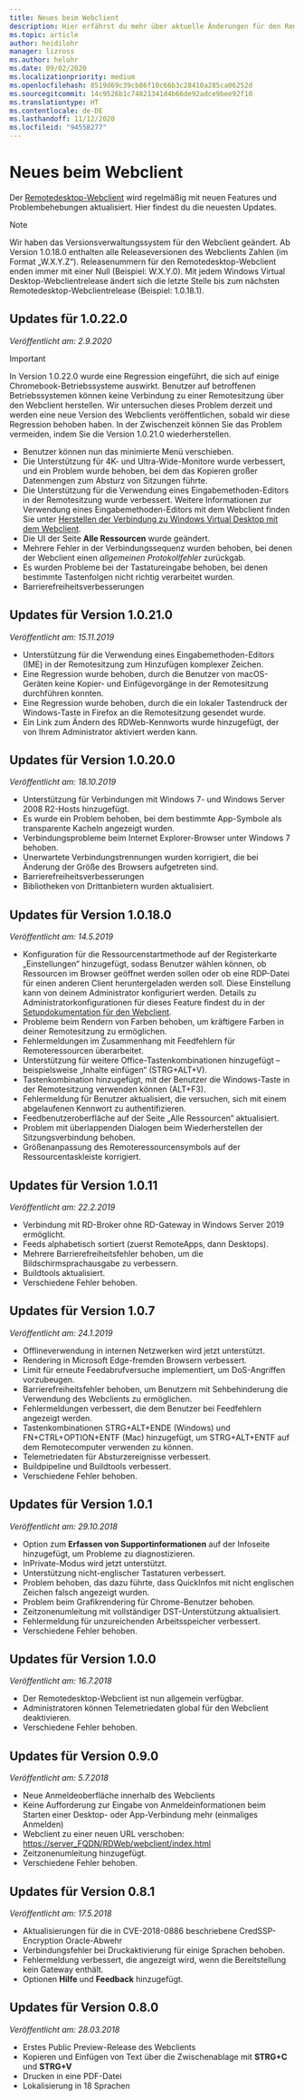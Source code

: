 ```yaml
---
title: Neues beim Webclient
description: Hier erfährst du mehr über aktuelle Änderungen für den Remotedesktop-Webclient.
ms.topic: article
author: heidilohr
manager: lizross
ms.author: helohr
ms.date: 09/02/2020
ms.localizationpriority: medium
ms.openlocfilehash: 8519d69c39cb86f10c66b3c28410a285ca06252d
ms.sourcegitcommit: 14c9526b1c74821341d4b66de92adce9bee92f10
ms.translationtype: HT
ms.contentlocale: de-DE
ms.lasthandoff: 11/12/2020
ms.locfileid: "94558277"
---
```

# <a name="whats-new-in-the-web-client"></a>Neues beim Webclient

Der [Remotedesktop-Webclient](remote-desktop-web-client.md) wird regelmäßig mit neuen Features und Problembehebungen aktualisiert. Hier findest du die neuesten Updates.

> [!NOTE]
> Wir haben das Versionsverwaltungssystem für den Webclient geändert. Ab Version 1.0.18.0 enthalten alle Releaseversionen des Webclients Zahlen (im Format „W.X.Y.Z“). Releasenummern für den Remotedesktop-Webclient enden immer mit einer Null (Beispiel: W.X.Y.0). Mit jedem Windows Virtual Desktop-Webclientrelease ändert sich die letzte Stelle bis zum nächsten Remotedesktop-Webclientrelease (Beispiel: 1.0.18.1).

## <a name="updates-for-10220"></a>Updates für 1.0.22.0
*Veröffentlicht am: 2.9.2020*

> [!IMPORTANT]
> In Version 1.0.22.0 wurde eine Regression eingeführt, die sich auf einige Chromebook-Betriebssysteme auswirkt. Benutzer auf betroffenen Betriebssystemen können keine Verbindung zu einer Remotesitzung über den Webclient herstellen. Wir untersuchen dieses Problem derzeit und werden eine neue Version des Webclients veröffentlichen, sobald wir diese Regression behoben haben. In der Zwischenzeit können Sie das Problem vermeiden, indem Sie die Version 1.0.21.0 wiederherstellen. 

- Benutzer können nun das minimierte Menü verschieben.
- Die Unterstützung für 4K- und Ultra-Wide-Monitore wurde verbessert, und ein Problem wurde behoben, bei dem das Kopieren großer Datenmengen zum Absturz von Sitzungen führte.
- Die Unterstützung für die Verwendung eines Eingabemethoden-Editors in der Remotesitzung wurde verbessert. Weitere Informationen zur Verwendung eines Eingabemethoden-Editors mit dem Webclient finden Sie unter [Herstellen der Verbindung zu Windows Virtual Desktop mit dem Webclient](/azure/virtual-desktop/connect-web.md).
- Die UI der Seite **Alle Ressourcen** wurde geändert.
- Mehrere Fehler in der Verbindungssequenz wurden behoben, bei denen der Webclient einen *allgemeinen Protokollfehler* zurückgab.
- Es wurden Probleme bei der Tastatureingabe behoben, bei denen bestimmte Tastenfolgen nicht richtig verarbeitet wurden.
- Barrierefreiheitsverbesserungen

## <a name="updates-for-version-10210"></a>Updates für Version 1.0.21.0
*Veröffentlicht am: 15.11.2019*

- Unterstützung für die Verwendung eines Eingabemethoden-Editors (IME) in der Remotesitzung zum Hinzufügen komplexer Zeichen.
- Eine Regression wurde behoben, durch die Benutzer von macOS-Geräten keine Kopier- und Einfügevorgänge in der Remotesitzung durchführen konnten.
- Eine Regression wurde behoben, durch die ein lokaler Tastendruck der Windows-Taste in Firefox an die Remotesitzung gesendet wurde.
- Ein Link zum Ändern des RDWeb-Kennworts wurde hinzugefügt, der von Ihrem Administrator aktiviert werden kann.

## <a name="updates-for-version-10200"></a>Updates für Version 1.0.20.0
*Veröffentlicht am: 18.10.2019*

- Unterstützung für Verbindungen mit Windows 7- und Windows Server 2008 R2-Hosts hinzugefügt.
- Es wurde ein Problem behoben, bei dem bestimmte App-Symbole als transparente Kacheln angezeigt wurden.
- Verbindungsprobleme beim Internet Explorer-Browser unter Windows 7 behoben.
- Unerwartete Verbindungstrennungen wurden korrigiert, die bei Änderung der Größe des Browsers aufgetreten sind.
- Barrierefreiheitsverbesserungen
- Bibliotheken von Drittanbietern wurden aktualisiert.

## <a name="updates-for-version-10180"></a>Updates für Version 1.0.18.0
*Veröffentlicht am: 14.5.2019*

- Konfiguration für die Ressourcenstartmethode auf der Registerkarte „Einstellungen“ hinzugefügt, sodass Benutzer wählen können, ob Ressourcen im Browser geöffnet werden sollen oder ob eine RDP-Datei für einen anderen Client heruntergeladen werden soll. Diese Einstellung kann von deinem Administrator konfiguriert werden. Details zu Administratorkonfigurationen für dieses Feature findest du in der [Setupdokumentation für den Webclient](remote-desktop-web-client-admin.md).
- Probleme beim Rendern von Farben behoben, um kräftigere Farben in deiner Remotesitzung zu ermöglichen.
- Fehlermeldungen im Zusammenhang mit Feedfehlern für Remoteressourcen überarbeitet.
- Unterstützung für weitere Office-Tastenkombinationen hinzugefügt – beispielsweise „Inhalte einfügen“ (STRG+ALT+V).
- Tastenkombination hinzugefügt, mit der Benutzer die Windows-Taste in der Remotesitzung verwenden können (ALT+F3).
- Fehlermeldung für Benutzer aktualisiert, die versuchen, sich mit einem abgelaufenen Kennwort zu authentifizieren.
- Feedbenutzeroberfläche auf der Seite „Alle Ressourcen“ aktualisiert.
- Problem mit überlappenden Dialogen beim Wiederherstellen der Sitzungsverbindung behoben.
- Größenanpassung des Remoteressourcensymbols auf der Ressourcentaskleiste korrigiert.

## <a name="updates-for-version-1011"></a>Updates für Version 1.0.11
*Veröffentlicht am: 22.2.2019*

- Verbindung mit RD-Broker ohne RD-Gateway in Windows Server 2019 ermöglicht.
- Feeds alphabetisch sortiert (zuerst RemoteApps, dann Desktops).
- Mehrere Barrierefreiheitsfehler behoben, um die Bildschirmsprachausgabe zu verbessern.
- Buildtools aktualisiert.
- Verschiedene Fehler behoben.

## <a name="updates-for-version-107"></a>Updates für Version 1.0.7
*Veröffentlicht am: 24.1.2019*

- Offlineverwendung in internen Netzwerken wird jetzt unterstützt.
- Rendering in Microsoft Edge-fremden Browsern verbessert.
- Limit für erneute Feedabrufversuche implementiert, um DoS-Angriffen vorzubeugen.
- Barrierefreiheitsfehler behoben, um Benutzern mit Sehbehinderung die Verwendung des Webclients zu ermöglichen.
- Fehlermeldungen verbessert, die dem Benutzer bei Feedfehlern angezeigt werden.
- Tastenkombinationen STRG+ALT+ENDE (Windows) und FN+CTRL+OPTION+ENTF (Mac) hinzugefügt, um STRG+ALT+ENTF auf dem Remotecomputer verwenden zu können.
- Telemetriedaten für Absturzereignisse verbessert.
- Buildpipeline und Buildtools verbessert.
- Verschiedene Fehler behoben.

## <a name="updates-for-version-101"></a>Updates für Version 1.0.1
*Veröffentlicht am: 29.10.2018*

- Option zum **Erfassen von Supportinformationen** auf der Infoseite hinzugefügt, um Probleme zu diagnostizieren.
- InPrivate-Modus wird jetzt unterstützt.
- Unterstützung nicht-englischer Tastaturen verbessert.
- Problem behoben, das dazu führte, dass QuickInfos mit nicht englischen Zeichen falsch angezeigt wurden.
- Problem beim Grafikrendering für Chrome-Benutzer behoben.
- Zeitzonenumleitung mit vollständiger DST-Unterstützung aktualisiert.
- Fehlermeldung für unzureichenden Arbeitsspeicher verbessert.
- Verschiedene Fehler behoben.

## <a name="updates-for-version-100"></a>Updates für Version 1.0.0
*Veröffentlicht am: 16.7.2018*

- Der Remotedesktop-Webclient ist nun allgemein verfügbar.
- Administratoren können Telemetriedaten global für den Webclient deaktivieren.
- Verschiedene Fehler behoben.

## <a name="updates-for-version-090"></a>Updates für Version 0.9.0
*Veröffentlicht am: 5.7.2018*

- Neue Anmeldeoberfläche innerhalb des Webclients
- Keine Aufforderung zur Eingabe von Anmeldeinformationen beim Starten einer Desktop- oder App-Verbindung mehr (einmaliges Anmelden)
- Webclient zu einer neuen URL verschoben: <https://server_FQDN/RDWeb/webclient/index.html>
- Zeitzonenumleitung hinzugefügt.
- Verschiedene Fehler behoben.

## <a name="updates-for-version-081"></a>Updates für Version 0.8.1
*Veröffentlicht am: 17.5.2018*

- Aktualisierungen für die in CVE-2018-0886 beschriebene CredSSP-Encryption Oracle-Abwehr
- Verbindungsfehler bei Druckaktivierung für einige Sprachen behoben.
- Fehlermeldung verbessert, die angezeigt wird, wenn die Bereitstellung kein Gateway enthält.
- Optionen **Hilfe** und **Feedback** hinzugefügt.

## <a name="updates-for-version-080"></a>Updates für Version 0.8.0
*Veröffentlicht am: 28.03.2018*

- Erstes Public Preview-Release des Webclients
- Kopieren und Einfügen von Text über die Zwischenablage mit **STRG+C** und **STRG+V**
- Drucken in eine PDF-Datei
- Lokalisierung in 18 Sprachen
